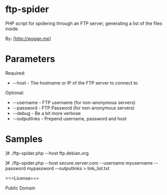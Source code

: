 ftp-spider
==========

PHP script for spidering through an FTP server, generating a list of the files inside.

By: [http://wogan.me]

Parameters
==========

Required:
* --host - The hostname or IP of the FTP server to connect to

Optional:
* --username - FTP username (for non-anonymous servers)
* --password - FTP Password (for non-anonymous servers)
* --debug - Be a bit more verbose
* --outputlinks - Prepend username, password and host

Samples
======

]# ./ftp-spider.php --host ftp.debian.org

]# ./ftp-spider.php --host secure.server.com --username myusername --password mypassword --outputlinks > link_list.txt

===License===

Public Domain